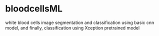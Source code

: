 # bloodcellsML
white blood cells image segmentation and classification using basic cnn model, and finally, classification using Xception pretrained model
